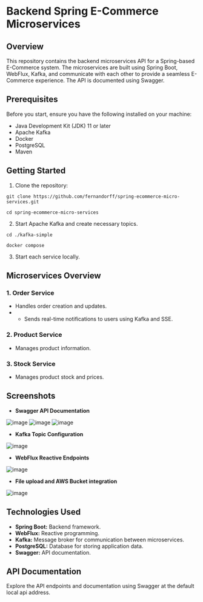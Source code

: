 # Backend Spring E-Commerce Microservices

## Overview

This repository contains the backend microservices API for a Spring-based E-Commerce system. The microservices are built using Spring Boot, WebFlux, Kafka, and communicate with each other to provide a seamless E-Commerce experience. The API is documented using Swagger.

## Prerequisites

Before you start, ensure you have the following installed on your machine:

- Java Development Kit (JDK) 11 or later
- Apache Kafka
- Docker
- PostgreSQL
- Maven

## Getting Started

1. Clone the repository:

```
git clone https://github.com/fernandorff/spring-ecommerce-micro-services.git

cd spring-ecommerce-micro-services
```

2. Start Apache Kafka and create necessary topics.

```
cd ./kafka-simple

docker compose
```

3. Start each service locally.

## Microservices Overview

### 1. Order Service

- Handles order creation and updates.
- - Sends real-time notifications to users using Kafka and SSE.

### 2. Product Service

- Manages product information.

### 3. Stock Service

- Manages product stock and prices.

## Screenshots

- **Swagger API Documentation**

![image](https://github.com/fernandorff/spring-ecommerce-micro-services/assets/101672271/603b5ef5-c9bd-415a-b384-d7f62e80031d)
![image](https://github.com/fernandorff/spring-ecommerce-micro-services/assets/101672271/035a0fc1-0e76-4398-8adb-7cce85d4b085)
![image](https://github.com/fernandorff/spring-ecommerce-micro-services/assets/101672271/0e591391-28f4-4d77-89a8-d7de258484f9)

- **Kafka Topic Configuration**

![image](https://github.com/fernandorff/spring-ecommerce-micro-services/assets/101672271/b95934b7-9a26-4a00-a587-3424686ab8c5)

- **WebFlux Reactive Endpoints**

![image](https://github.com/fernandorff/spring-ecommerce-micro-services/assets/101672271/b2e39bde-f7f2-443c-a229-b0b4bb528a2e)

- **File upload and AWS Bucket integration**

![image](https://github.com/fernandorff/spring-ecommerce-micro-services/assets/101672271/a6874e4d-17aa-4512-8679-918f8dfb31b4)


## Technologies Used

- **Spring Boot:** Backend framework.
- **WebFlux:** Reactive programming.
- **Kafka:** Message broker for communication between microservices.
- **PostgreSQL:** Database for storing application data.
- **Swagger:** API documentation.

## API Documentation

Explore the API endpoints and documentation using Swagger at the default local api address.
